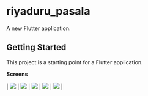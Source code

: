 # riyaduru_pasala

A new Flutter application.

## Getting Started

This project is a starting point for a Flutter application.

**Screens**

| ![](demo/1.jpg) | ![](demo/2.jpg) | ![](demo/3.jpg) | ![](demo/4.jpg) | ![](demo/5.jpg) |





